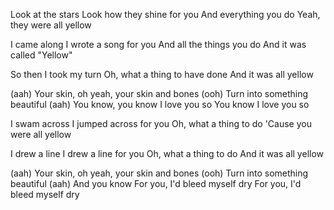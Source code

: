 Look at the stars
Look how they shine for you
And everything you do
Yeah, they were all yellow

I came along
I wrote a song for you
And all the things you do
And it was called "Yellow"

So then I took my turn
Oh, what a thing to have done
And it was all yellow

(aah) Your skin, oh yeah, your skin and bones
(ooh) Turn into something beautiful
(aah) You know, you know I love you so
You know I love you so

I swam across
I jumped across for you
Oh, what a thing to do
'Cause you were all yellow

I drew a line
I drew a line for you
Oh, what a thing to do
And it was all yellow

(aah) Your skin, oh yeah, your skin and bones
(ooh) Turn into something beautiful
(aah) And you know
For you, I'd bleed myself dry
For you, I'd bleed myself dry
